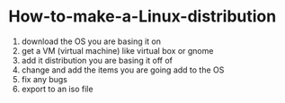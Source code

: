 # How-to-make-a-Linux-distribution
1. download the OS you are basing it on
2. get a VM (virtual machine) like virtual box or gnome
3. add it distribution you are basing it off of
4. change and add the items you are going add to the OS
5. fix any bugs
6. export to an iso file
